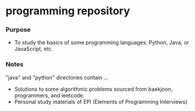 # programming repository

### Purpose
  - To study the basics of some programming languages: Python, Java, or JavaScript, etc.
  
### Notes
"java" and "python" directories contain ...
  - Solutions to some algorithmic problems sourced from baekjoon, programmers, and leetcode.
  - Personal study materials of EPI (Elements of Programming Interviews)
